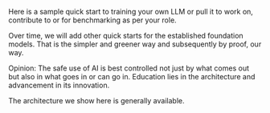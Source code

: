 Here is a sample quick start to training your own LLM or pull it to work on, contribute to or for benchmarking as 
per your role.

Over time, we will add other quick starts for the established foundation models. That is the simpler and greener way 
and subsequently by proof, our way.

Opinion:
The safe use of AI is best controlled not just by what comes out but also in what goes in or can go in.
Education lies in the architecture and advancement in its innovation. 

The architecture we show here is generally available. 
